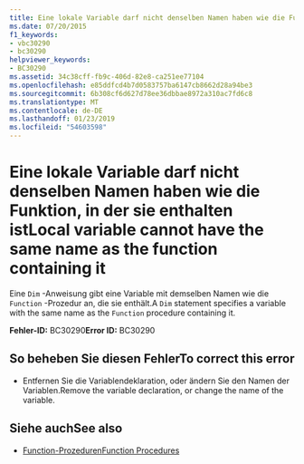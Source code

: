 ```yaml
---
title: Eine lokale Variable darf nicht denselben Namen haben wie die Funktion, in der sie enthalten ist
ms.date: 07/20/2015
f1_keywords:
- vbc30290
- bc30290
helpviewer_keywords:
- BC30290
ms.assetid: 34c38cff-fb9c-406d-82e8-ca251ee77104
ms.openlocfilehash: e85ddfcd4b7d0583757ba6147cb8662d28a94be3
ms.sourcegitcommit: 6b308cf6d627d78ee36dbbae8972a310ac7fd6c8
ms.translationtype: MT
ms.contentlocale: de-DE
ms.lasthandoff: 01/23/2019
ms.locfileid: "54603598"
---
```

# <a name="local-variable-cannot-have-the-same-name-as-the-function-containing-it"></a><span data-ttu-id="dc12d-102">Eine lokale Variable darf nicht denselben Namen haben wie die Funktion, in der sie enthalten ist</span><span class="sxs-lookup"><span data-stu-id="dc12d-102">Local variable cannot have the same name as the function containing it</span></span>
<span data-ttu-id="dc12d-103">Eine `Dim` -Anweisung gibt eine Variable mit demselben Namen wie die `Function` -Prozedur an, die sie enthält.</span><span class="sxs-lookup"><span data-stu-id="dc12d-103">A `Dim` statement specifies a variable with the same name as the `Function` procedure containing it.</span></span>  
  
 <span data-ttu-id="dc12d-104">**Fehler-ID:** BC30290</span><span class="sxs-lookup"><span data-stu-id="dc12d-104">**Error ID:** BC30290</span></span>  
  
## <a name="to-correct-this-error"></a><span data-ttu-id="dc12d-105">So beheben Sie diesen Fehler</span><span class="sxs-lookup"><span data-stu-id="dc12d-105">To correct this error</span></span>  
  
-   <span data-ttu-id="dc12d-106">Entfernen Sie die Variablendeklaration, oder ändern Sie den Namen der Variablen.</span><span class="sxs-lookup"><span data-stu-id="dc12d-106">Remove the variable declaration, or change the name of the variable.</span></span>  
  
## <a name="see-also"></a><span data-ttu-id="dc12d-107">Siehe auch</span><span class="sxs-lookup"><span data-stu-id="dc12d-107">See also</span></span>

- [<span data-ttu-id="dc12d-108">Function-Prozeduren</span><span class="sxs-lookup"><span data-stu-id="dc12d-108">Function Procedures</span></span>](../../visual-basic/programming-guide/language-features/procedures/function-procedures.md)
